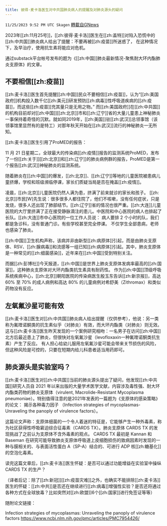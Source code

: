 ```yaml
---
title: 彼得·麦卡洛医生对中共国肺炎病人的提醒及对肺炎源头的疑问
---
```

`11/25/2023 9:52 PM UTC Skagen` [轉載自GNews](https://gnews.org/articles/2037194)

2023年[[zh:11月25号]]，[[zh:彼得·麦卡洛]]医生在[[zh:盖特]]对陷入恐慌中的[[zh:中共国]]肺炎病人给出了提醒：不要再被[[zh:疫苗]]所迷惑了， 在这种情况下，及早治疗，使用抗生素将能应对危机。

通过substack平台帐号发布的题为《[[zh:中国]]肺炎最新情况-聚焦耐大环内酯肺炎支原体》的文章。


## 不要相信[[zh:疫苗]]

[[zh:麦卡洛]]医生首先提醒[[zh:中国]]民众不要相信[[zh:疫苗]]，认为“[[zh:美国政府]]机构投入数千亿[[zh:美元]]研发预防[[zh:病毒]]性呼吸道疾病的[[zh:疫苗]]，而这些[[zh:疫苗]]充其量只是无用之物。” 而[[zh:美国政府]]在[[zh:中共国]]的机构目前却对[[zh:中国]][[zh:北京]]市和[[zh:辽宁]]省的大量儿童患上神秘肺炎一事保持着奇怪的沉默。就如同2019年，[[zh:美国]]驻[[zh:武汉]]总领事馆（该领事馆里显然有的是特工）对那年秋天开始在[[zh:武汉]]流行的神秘肺炎一无所知。

[[zh:麦卡洛]]医生引用了ProMED的报告：

11 月 21 日星期二，全球最大的传染病[[zh:疫情]]报告的监测系统ProMED，发布了一份[[zh:关于]][[zh:北京]]和[[zh:辽宁]]的肺炎病例群的报告，ProMED是第一个报告[[zh:武汉]]神秘肺炎的监测系统。

随着肺炎在[[zh:中国]]的爆发，[[zh:北京]]、[[zh:辽宁]]等地的儿童医院被患病儿童挤爆，学校和班级濒临停课，家长们质疑当局是否在掩盖[[zh:疫情]]。  

凌晨，[[zh:北京]]儿童医院仍然人满为患，挤满了前来就诊的家长和孩子。 [[zh:北京]]市民\[W\]先生说：很多很多人都住院了，他们不咳嗽，没有任何症状，只是发烧，很多人还出现了肺部结节。[[zh:辽宁]]省的情况也很严重。[[zh:大连]]儿童医院的大厅里挤满了正在接受静脉滴注的患儿。中医院和中心医院的病人也排起了长队。[[zh:大连]]市中心医院的一位工作人员说： 病人要排 2 个小时的队，我们都是急诊科，没有普通门诊。有些学校甚至完全停课。 不仅学生全部患病，老师也感染了肺炎。

[[zh:中国]]卫生机构声称，该病并非由新型[[zh:病原体]]引起，而是由肺炎支原体、RSV、[[zh:腺病毒]]和流感等一组已知[[zh:病原体]]引起。其中，肺炎支原体是一种常见的[[zh:细菌感染]]，近年来在[[zh:中国]]受到特别关注。

而据[[zh:彭博社]]今天报道，[[zh:中国]]是世界上肺炎支原体发病率最高的[[zh:国家]]，这种肺炎支原体对大环内酯类抗生素具有耐药性。 作为[[zh:中国]]顶级呼吸系统疾病中心，[[zh:北京]]朝阳医院的传染病医生殷玉东告诉[[zh:新京报]]，高达 60% 至 70% 的成人病例和高达 80% 的儿童病例对希舒美（Zithromax）和类似药物没有反应。


## 左氧氟沙星可能有效

[[zh:麦卡洛]]医生对[[zh:中共国]]肺炎病人给出提醒（仅供参考），他说：另一类称为氟喹诺酮类的抗生素似乎（对肺炎）有效，而大环内酯类（对肺炎）则无效。 这与[[zh:麦卡洛]]医生昨天发现的一个案例研究相吻：一名男子在访问[[zh:中国]]北方后最近患上了肺炎，但很快对左氧氟沙星（levofloxaxin一种氟喹诺酮类抗生素）产生了反应。 有人担心给幼儿服用左氧氟沙星可能会带来关节损伤的风险，但这种风险是可控的，只要在短期内给儿科患者适当用药即可。


## 肺炎源头是实验室吗？

[[zh:麦卡洛]]医生对[[zh:中共国]]当前的肺炎源头提出了疑问，他发现[[zh:中共国]]研究人员自 2021 年以来出版的大量学术医学文献，内容涉及毒性强、耐大环内酯类药物的肺炎支原体（virulent, Macrolide-Resistant Mycoplasma pneumoniae）。特别值得注意的是2021年发表的一篇题为《支原体的感染策略》的论文： 揭示各种毒力因子 （Infection strategies of mycoplasmas-Unraveling the panoply of virulence factors）。

这篇论文声称：支原体细菌的一个令人着迷的特征是，它能够产生一种外毒素，称为社区获得性呼吸窘迫综合征毒素（CARDS TX）。肺炎支原体 CARDS TX 的发现挑战了之前认为支原体不含外毒素的观点。 CARDS TX 最初是 Kannan 和 Baseman 在研究可能导致肺炎支原体呼吸道上皮细胞损伤的致病因素时发现的一种与膜相关的、与表面活性蛋白 A（SP-A）结合的、可进行 ADP 核[[zh:糖基化]]的空泡化毒素。

读完这篇文章后，[[zh:麦卡洛]]医生怀疑：是否可以通过功能增益在实验室中操纵 CARDS TX 的生产？

（译者后记：除了[[zh:新冠]][[zh:疫苗灾难]]之外，也确实不能排除[[zh:麦卡洛]]医生的怀疑：[[zh:中共]]是否还在继续进行[[zh:病毒]]增强性实验？是否还将通过各种方式在全球放毒？比如突然对[[zh:欧盟]]6个[[zh:国家]]进行免签证等等）

随附论文链接：

Infection strategies of mycoplasmas: Unraveling the panoply of virulence factors
https://www.ncbi.nlm.nih.gov/pmc/articles/PMC7954426/


